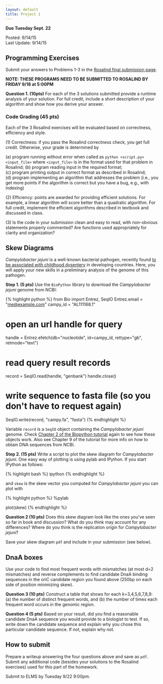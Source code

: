 ```yaml
---
layout: default
title: Project 1
---
```


**Due Tuesday Sept. 22**

Posted: 9/14/15  
Last Update: 9/14/15  

## Programming Exercises ##

Submit your answers to Problems 1-3 in the
[Rosalind final submission page](http://rosalind.info/classes/233/).

**NOTE: THESE PROGRAMS NEED TO BE SUBMITTED TO ROSALIND BY FRIDAY 9/18 at 5:00PM**

**Question 1. (10pts)** For each of the 3 solutions submitted provide a
runtime analysis of your solution.
For full credit, include a short description of your algorithm and
show how you derive your answer.

### Code Grading (45 pts) ###

Each of the 3 Rosalind exercises will be evaluated based on correctness, efficiency and style.

(1) Correctness: if you pass the Rosalind correctness check, you get full credit. Otherwise, your grade is determined by

  (a) program running without error when called as `python <script.py> <input_file>` where `<input_file>` is in the format used for that problem in Rosalind;
  (b) program reading input in the required format;  
  (c) program printing output in correct format as described in Rosalind;  
  (d) program implementing an algorithm that addresses the problem (i.e., you get more points if the algorithm is correct but you have a bug, e.g., with indexing)  

(2) Efficiency: points are awarded for providing efficient solutions. For example, a linear algorithm will score better than a quadratic algorithm. For full credit, implement the efficient algorithms described in textbook and discussed in class.

(3) Is the code in your submission clean and easy to read, with non-obvious statements
properly commented? Are functions used appropriately for clarity and organization?

## Skew Diagrams ##

*Campylobacter jejuni* is a well-known bacterial pathogen, recently
 found
 [to be associated with childhood dysentery](http://genomebiology.com/2014/15/6/R76)
 in developing countries. Here, you will apply your new skills in a
 preliminary analysis of the genome of this pathogen.

**Step 1. (5 pts)** Use the `BioPython` library to download the *Campylobacter
  jejuni* genome from NCBI:

{% highlight python %}
from Bio import Entrez, SeqIO
Entrez.email = "me@example.com"
campy_id = "AL111168.1"

# open an url handle for query
handle = Entrez.efetch(db="nucleotide", id=campy_id, rettype="gb", retmode="text")

# read query result records
record = SeqIO.read(handle, "genbank")
handle.close()

# write sequence to fasta file (so you don't have to request again)
SeqIO.write(record, "campy.fa", "fasta")
{% endhighlight %}

Variable `record` is a `SeqIO` object containing the *Campylobacter
jejuni* genome. Check
[Chapter 2 of the Biopython tutorial](http://biopython.org/DIST/docs/tutorial/Tutorial.html)
again to see how these objects work.
Also see Chapter 9 of the tutorial for more info on how to obtain DNA
sequences from NCBI.

**Step 2. (15 pts)** Write a script to plot the skew diagram for
  *Campylobacter jejuni*. One easy way of plotting is using pylab and IPython. If you start IPython as follows:

{% highlight bash %}
ipython
{% endhighlight %}

and `skew` is the skew vector you computed for *Campylobacter jejuni*
you can plot with

{% highlight python %}
%pylab

plot(skew)
{% endhighlight %}

**Question 2 (10 pts)** Does this skew diagram look like the ones you've seen
so far in book and discussion? What do you think may account for any
differences? Where do you think is the replication origin for
  *Campylobacter jejuni*?

Save your skew diagram `pdf` and include in your submission (see below).

## DnaA boxes ##

Use your code to find most frequent words with mismatches (at most d=2 mismatches) and reverse complements to find candidate DnaA binding sequences in the oriC candidate region you found above (250bp on each side of position minimizing skew).

**Question 3 (10 pts)** Construct a table that shows for each k=3,4,5,6,7,8,9: (a) the number
of distinct frequent words, and (b) the number of times each frequent word occurs in the genomic region.

**Question 4 (5 pts)** Based on your result, did you find a reasonable candidate DnaA sequence you would provide to a biologist to test. If so, write down the candidate sequence and explain why you chose this particular candidate sequence. If not, explain why not.

## How to submit ##

Prepare a writeup answering the four questions above and save as `pdf`. Submit any additional code (besides your solutions to the Rosalind exercises) used for this part of the homework.

Submit to ELMS by Tuesday 9/22 9:00pm.
